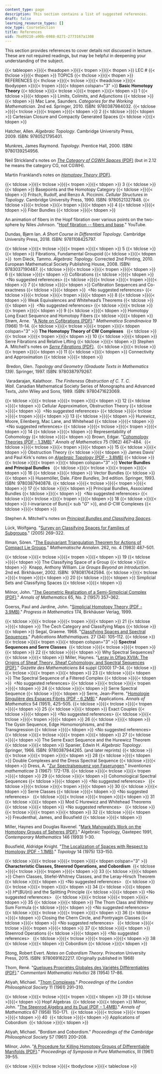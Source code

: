 ```yaml
---
content_type: page
description: This section contains a list of suggested references.
draft: false
learning_resource_types: []
ocw_type: CourseSection
title: References
uid: 7ba99210-a90b-6988-8271-2773167a1308
---
```

This section provides references to cover details not discussed in lecture. These are not required readings, but may be helpful in deepening your understanding of the subject.

{{< tableopen >}}{{< theadopen >}}{{< tropen >}}{{< thopen >}}
LEC #
{{< thclose >}}{{< thopen >}}
TOPICS
{{< thclose >}}{{< thopen >}}
REFERENCES
{{< thclose >}}{{< trclose >}}{{< theadclose >}}{{< tbodyopen >}}{{< tropen >}}{{< tdopen colspan="3" >}}
**Basic Homotopy Theory**
{{< tdclose >}}{{< trclose >}}{{< tropen >}}{{< tdopen >}}
1
{{< tdclose >}}{{< tdopen >}}
Limits, Colimits, and Adjunctions
{{< tdclose >}}{{< tdopen >}}
Mac Lane, Saunders. *Categories for the Working Mathematician*. 2nd ed. Springer, 2010. ISBN: 9780387984032.
{{< tdclose >}}{{< trclose >}}{{< tropen >}}{{< tdopen >}}
2
{{< tdclose >}}{{< tdopen >}}
Cartesian Closure and Compactly Generated Spaces
{{< tdclose >}}{{< tdopen >}}

Hatcher, Allen. *Algebraic Topology*. Cambridge University Press, 2009. ISBN: 9780521795401.

Munkres, James Raymond. *Topology*. Prentice Hall, 2000. ISBN: 9780139254956.

Neil Strickland's notes on [*The Category of CGWH Spaces* (PDF)](https://ncatlab.org/nlab/files/StricklandCGHWSpaces.pdf) (but in 2.12 he means the category CG, not CGWH).

Martin Frankland’s notes on [*Homotopy Theory* (PDF)](http://www.home.uni-osnabrueck.de/mfrankland/Math527/Math527_0116.pdf).

{{< tdclose >}}{{< trclose >}}{{< tropen >}}{{< tdopen >}}
3
{{< tdclose >}}{{< tdopen >}}
Basepoints and the Homotopy Category
{{< tdclose >}}{{< tdopen >}}
Fritsch, Rudolf, and Renzo A. Piccinini. *Cellular Structures in Topology*. Cambridge University Press, 1990. ISBN: 9780521327848.
{{< tdclose >}}{{< trclose >}}{{< tropen >}}{{< tdopen >}}
4
{{< tdclose >}}{{< tdopen >}}
Fiber Bundles
{{< tdclose >}}{{< tdopen >}}

An animation of fibers in the Hopf fibration over various points on the two-sphere by Niles Johnson. "[Hopf fibration -- fibers and base](https://www.youtube.com/watch?v=AKotMPGFJYk)." YouTube.

Dundas, Bjørn Ian. *A Short Course in Differential Topology*. Cambridge University Press, 2018. ISBN: 9781108425797.

{{< tdclose >}}{{< trclose >}}{{< tropen >}}{{< tdopen >}}
5
{{< tdclose >}}{{< tdopen >}}
Fibrations, Fundamental Groupoid
{{< tdclose >}}{{< tdopen >}}
 tom Dieck, Tammo. *Algebraic Topology.* Corrected 2nd Printing, 2010. European Mathematical Society Publishing House, 2008. ISBN: 9783037190487.
{{< tdclose >}}{{< trclose >}}{{< tropen >}}{{< tdopen >}}
6
{{< tdclose >}}{{< tdopen >}}
Cofibrations
{{< tdclose >}}{{< tdopen >}}
 \<No suggested references>
{{< tdclose >}}{{< trclose >}}{{< tropen >}}{{< tdopen >}}
7
{{< tdclose >}}{{< tdopen >}}
Cofibration Sequences and Co-exactness
{{< tdclose >}}{{< tdopen >}}
 ﻿\<No suggested references>
{{< tdclose >}}{{< trclose >}}{{< tropen >}}{{< tdopen >}}
8
{{< tdclose >}}{{< tdopen >}}
Weak Equivalences and Whitehead’s Theorems
{{< tdclose >}}{{< tdopen >}}
 ﻿\<No suggested references>
{{< tdclose >}}{{< trclose >}}{{< tropen >}}{{< tdopen >}}
9
{{< tdclose >}}{{< tdopen >}}
Homotopy Long Exact Sequence and Homotopy Fibers
{{< tdclose >}}{{< tdopen >}}
Strøm, Arne.  "[A Note on Cofibrations (PDF)](https://www.mscand.dk/article/view/10791/8812)." *Mathematica Scandinavica 19* (1966) 11–14.
{{< tdclose >}}{{< trclose >}}{{< tropen >}}{{< tdopen colspan="3" >}}
**The Homotopy Theory of CW Complexes**  
{{< tdclose >}}{{< trclose >}}{{< tropen >}}{{< tdopen >}}
10
{{< tdclose >}}{{< tdopen >}}
Serre Fibrations and Relative Lifting
{{< tdclose >}}{{< tdopen >}}
Stephen A. Mitchell's notes on [*Serre Fibrations* (PDF)](http://pdfs.semanticscholar.org/e737/a4f8b93242910c050c2faf761236dcf60f64.pdf). 
{{< tdclose >}}{{< trclose >}}{{< tropen >}}{{< tdopen >}}
11
{{< tdclose >}}{{< tdopen >}}
Connectivity and Approximation
{{< tdclose >}}{{< tdopen >}}

 Bredon, Glen. *Topology and Geometry (Graduate Texts in Mathematics 139)*. Springer, 1997. ISBN: 9780387979267.

 Varadarajan, Kalathoor.  *The Finiteness Obstruction of C. T. C. Wall.* Canadian Mathematical Society Series of Monographs and Advanced Texts, John Wiley and Sons, 1989. ISBN: 9780471623069.

{{< tdclose >}}{{< trclose >}}{{< tropen >}}{{< tdopen >}}
12
{{< tdclose >}}{{< tdopen >}}
Cellular Approximation, Obstruction Theory
{{< tdclose >}}{{< tdopen >}}
 ﻿\<No suggested references>
{{< tdclose >}}{{< trclose >}}{{< tropen >}}{{< tdopen >}}
13
{{< tdclose >}}{{< tdopen >}}
Hurewicz, Moore, Eilenberg, Mac Lane, and Whitehead
{{< tdclose >}}{{< tdopen >}}
 ﻿\<No suggested references>
{{< tdclose >}}{{< trclose >}}{{< tropen >}}{{< tdopen >}}
14
{{< tdclose >}}{{< tdopen >}}
Representability of Cohomology
{{< tdclose >}}{{< tdopen >}}
Brown, Edgar. "[Cohomology Theories (PDF - 1.3MB)](https://pdfs.semanticscholar.org/d7eb/bc1cfe28069b90e865c875b8979adbf7a36a.pdf)." *Annals of Mathematics* 75 (1962) 467–484. 
{{< tdclose >}}{{< trclose >}}{{< tropen >}}{{< tdopen >}}
15
{{< tdclose >}}{{< tdopen >}}
Obstruction Theory
{{< tdclose >}}{{< tdopen >}}
James Davis' and Paul Kirk's notes on [*Algebraic Topology* (PDF - 3.8MB)](http://www.indiana.edu/~jfdavis/teaching/m623/book.pdf)
{{< tdclose >}}{{< trclose >}}{{< tropen >}}{{< tdopen colspan="3" >}}
**Vector Bundles and Principal Bundles**  
{{< tdclose >}}{{< trclose >}}{{< tropen >}}{{< tdopen >}}
16
{{< tdclose >}}{{< tdopen >}}
Vector Bundles
{{< tdclose >}}{{< tdopen >}}
Husemöller, Dale. *Fibre Bundles,* 3rd edition. Springer, 1993. ISBN: 9780387940878.
{{< tdclose >}}{{< trclose >}}{{< tropen >}}{{< tdopen >}}
17
{{< tdclose >}}{{< tdopen >}}
Principal Bundles, Associated Bundles
{{< tdclose >}}{{< tdopen >}}
 ﻿\<No suggested references>
{{< tdclose >}}{{< trclose >}}{{< tropen >}}{{< tdopen >}}
18
{{< tdclose >}}{{< tdopen >}}
*I*\-invariance of Bun{{< sub "_G_" >}}, and *G*\-CW Complexes
{{< tdclose >}}{{< tdopen >}}

Stephen A. Mitchell's notes on [*Principal Bundles and Classifying Spaces*](http://www.semanticscholar.org/paper/Notes-on-principal-bundles-and-classifying-spaces-Mitchell/48d9f0f16900ea62773b4f86b761aca71906804b).

Lück, Wolfgang. "[Survey on Classifying Spaces for Families of Subgroups](http://arxiv.org/abs/math/0312378)." (2005) 269–322.

Illman, Sören. "[The Equivariant Triangulation Theorem for Actions of Compact Lie Groups](https://link.springer.com/article/10.1007/BF01456063)." *Mathematische Annalen*. 262, no. 4 (1983) 487–501.

{{< tdclose >}}{{< trclose >}}{{< tropen >}}{{< tdopen >}}
19
{{< tdclose >}}{{< tdopen >}}
The Classifying Space of a Group
{{< tdclose >}}{{< tdopen >}}
 Knapp, Anthony William. *Lie Groups Beyond an Introduction*. 2nd ed. Birkhäuser, 2002. ISBN:  9780817642594.
{{< tdclose >}}{{< trclose >}}{{< tropen >}}{{< tdopen >}}
20
{{< tdclose >}}{{< tdopen >}}
Simplicial Sets and Classifying Spaces
{{< tdclose >}}{{< tdopen >}}

Milnor, John. "[The Geometric Realization of a Semi-Simplicial Complex (PDF)](https://pdfs.semanticscholar.org/7cbe/0482ce422d3adcc84be80b5ab3f68520a247.pdf)." *Annals of Mathematics* 65, No. 2 (1957) 357–362.

Goerss, Paul and Jardine, John. "[Simplicial Homotopy Theory (PDF - 3.9MB)](https://link.springer.com/content/pdf/10.1007%2F978-3-0346-0189-4.pdf)." *Progress in Mathematics* 174, Birkhäuser Verlag, 1999.

{{< tdclose >}}{{< trclose >}}{{< tropen >}}{{< tdopen >}}
21
{{< tdclose >}}{{< tdopen >}}
The Čech Category and Classifying Maps
{{< tdclose >}}{{< tdopen >}}
Segal, Graeme. 1968. "[Classifying Spaces and Spectral Sequences](https://link.springer.com/article/10.1007%2FBF02684591)." *Publications Mathématiques.* 27 (34): 105–112.
{{< tdclose >}}{{< trclose >}}{{< tropen >}}{{< tdopen colspan="3" >}}
**Spectral Sequences and Serre Classes** 
{{< tdclose >}}{{< trclose >}}{{< tropen >}}{{< tdopen >}}
22
{{< tdclose >}}{{< tdopen >}}
Why Spectral Sequences?
{{< tdclose >}}{{< tdopen >}}
Miller, Haynes. "[Leray in Oflag XVIIA: The Origins of Sheaf Theory, Sheaf Cohomology, and Spectral Sequences (PDF)](http://math.mit.edu/~hrm/papers/ss.pdf)." *Gazette des Mathematiciens* 84 suppl (2000) 17–34.
{{< tdclose >}}{{< trclose >}}{{< tropen >}}{{< tdopen >}}
23
{{< tdclose >}}{{< tdopen >}}
The Spectral Sequence of a Filtered Complex
{{< tdclose >}}{{< tdopen >}}
 ﻿\<No suggested references>
{{< tdclose >}}{{< trclose >}}{{< tropen >}}{{< tdopen >}}
24
{{< tdclose >}}{{< tdopen >}}
Serre Spectral Sequence
{{< tdclose >}}{{< tdopen >}}
Serre, Jean-Pierre. "[Homologie Singulière des Espaces Fibrés (PDF - 6.2MB)](https://pdfs.semanticscholar.org/5a09/6b39b89f584e1039e6f67fe7367557776099.pdf)." Applications. *Annals of Mathematics* 54 (1951), 425–505.
{{< tdclose >}}{{< trclose >}}{{< tropen >}}{{< tdopen >}}
25
{{< tdclose >}}{{< tdopen >}}
Exact Couples
{{< tdclose >}}{{< tdopen >}}
﻿\<No suggested references>
{{< tdclose >}}{{< trclose >}}{{< tropen >}}{{< tdopen >}}
26
{{< tdclose >}}{{< tdopen >}}
The Gysin Sequence, Edge Homomorphisms, and the   
Transgression
{{< tdclose >}}{{< tdopen >}}
﻿\<No suggested references>  
{{< tdclose >}}{{< trclose >}}{{< tropen >}}{{< tdopen >}}
27
{{< tdclose >}}{{< tdopen >}}
The Serre Exact Sequence and the Hurewicz Theorem
{{< tdclose >}}{{< tdopen >}}
Spanier, Edwin H. *Algebraic Topology*. Springer, 1966. ISBN: 9780387944265. (and later reprints)
{{< tdclose >}}{{< trclose >}}{{< tropen >}}{{< tdopen >}}
28
{{< tdclose >}}{{< tdopen >}}
Double Complexes and the Dress Spectral Sequence
{{< tdclose >}}{{< tdopen >}}
Dress, A. "[Zur Spectralsequenz von Faserungen](http://gdz.sub.uni-goettingen.de/dms/load/img/?PID=GDZPPN002086492)." *Inventiones mathematicae* 3 (1967): 172-178.
{{< tdclose >}}{{< trclose >}}{{< tropen >}}{{< tdopen >}}
29
{{< tdclose >}}{{< tdopen >}}
Cohomological Spectral Sequences
{{< tdclose >}}{{< tdopen >}}
﻿\<No suggested references>  
{{< tdclose >}}{{< trclose >}}{{< tropen >}}{{< tdopen >}}
30
{{< tdclose >}}{{< tdopen >}}
Serre Classes
{{< tdclose >}}{{< tdopen >}}
﻿\<No suggested references>  
{{< tdclose >}}{{< trclose >}}{{< tropen >}}{{< tdopen >}}
31
{{< tdclose >}}{{< tdopen >}}
Mod C Hurewicz and Whitehead Theorems
{{< tdclose >}}{{< tdopen >}}
﻿\<No suggested references>  
{{< tdclose >}}{{< trclose >}}{{< tropen >}}{{< tdopen >}}
32
{{< tdclose >}}{{< tdopen >}}
Freudenthal, James, and Bousfield
{{< tdclose >}}{{< tdopen >}}

Miller, Haynes and Douglas Ravenel. "[Mark Mahowald’s Work on the Homotopy Groups of Spheres (PDF)](https://web.math.rochester.edu/people/faculty/doug/mypapers/mahowalds-groups.pdf)." Algebraic Topology, Oaxtepec 1991, *Contemporary Mathematics* 146 (1993) 1–30.

Bousfield, Aldridge Knight. "[The Localization of Spaces with Respect to Homology (PDF - 1.1MB)](https://pdfs.semanticscholar.org/165f/3e5133bbf65f591610301a853b702bd00a6b.pdf)." *Topology* 14 (1975) 133–150.

{{< tdclose >}}{{< trclose >}}{{< tropen >}}{{< tdopen colspan="3" >}}
**Characteristic Classes, Steenrod Operations, and Cobordism** 
{{< tdclose >}}{{< trclose >}}{{< tropen >}}{{< tdopen >}}
33
{{< tdclose >}}{{< tdopen >}}
Chern Classes, Stiefel-Whitney Classes, and the Leray-Hirsch Theorem
{{< tdclose >}}{{< tdopen >}}
﻿\<No suggested references>  
{{< tdclose >}}{{< trclose >}}{{< tropen >}}{{< tdopen >}}
34
{{< tdclose >}}{{< tdopen >}}
*H*\*(*BU*(*n*)) and the Splitting Principle
{{< tdclose >}}{{< tdopen >}}
﻿\<No suggested references>  
{{< tdclose >}}{{< trclose >}}{{< tropen >}}{{< tdopen >}}
35
{{< tdclose >}}{{< tdopen >}}
The Thom Class and Whitney Sum Formula
{{< tdclose >}}{{< tdopen >}}
﻿\<No suggested references>  
{{< tdclose >}}{{< trclose >}}{{< tropen >}}{{< tdopen >}}
36
{{< tdclose >}}{{< tdopen >}}
Closing the Chern Circle, and Pontryagin Classes
{{< tdclose >}}{{< tdopen >}}
﻿\<No suggested references>  
{{< tdclose >}}{{< trclose >}}{{< tropen >}}{{< tdopen >}}
37
{{< tdclose >}}{{< tdopen >}}
Steenrod Operations
{{< tdclose >}}{{< tdopen >}}
﻿\<No suggested references>  
{{< tdclose >}}{{< trclose >}}{{< tropen >}}{{< tdopen >}}
38
{{< tdclose >}}{{< tdopen >}}
Cobordism
{{< tdclose >}}{{< tdopen >}}

Stong, Robert Evert. *Notes on Cobordism Theory*. Princeton University Press, 2015. ISBN: 9780691622217. (Originally published in 1968)

Thom, René. "[Quelques Propriétés Globales des Variétés Différentiables (PDF)](https://link.springer.com/content/pdf/10.1007/BF02566923.pdf)." *Commentarii Mathematici Helvitici* 28 (1954) 17–86.

Atiyah, Michael. "[Thom Complexes](https://londmathsoc.onlinelibrary.wiley.com/doi/abs/10.1112/plms/s3-11.1.291)." *Proceedings of the London Philosophical Society* 11 (1961) 291–310.

{{< tdclose >}}{{< trclose >}}{{< tropen >}}{{< tdopen >}}
39
{{< tdclose >}}{{< tdopen >}}
Hopf Algebras 
{{< tdclose >}}{{< tdopen >}}
Milnor, John. "[The Steenrod Algebra and its Dual (PDF - 1.4MB)](https://web.math.rochester.edu/people/faculty/doug/otherpapers/Milnor-A.pdf)." *Annals of Mathematics* 67 (1958) 150–171. 
{{< tdclose >}}{{< trclose >}}{{< tropen >}}{{< tdopen >}}
40 
{{< tdclose >}}{{< tdopen >}}
Applications of Cobordism 
{{< tdclose >}}{{< tdopen >}}

Atiyah, Michael. "Bordism and Cobordism." *Proceedings of the Cambridge Philosophical Society* 57 (1961) 200–208.

Milnor, John. "[A Procedure for Killing Homotopy Groups of Differentiable Manifolds (PDF)](https://www.ams.org/books/pspum/003/0130696/pspum003-0130696.pdf)." *Proceedings of Symposia in Pure Mathematics*, III (1961) 39–55.

{{< tdclose >}}{{< trclose >}}{{< tbodyclose >}}{{< tableclose >}}